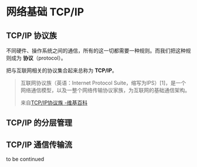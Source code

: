 # 网络基础 TCP/IP

## TCP/IP 协议族

不同硬件、操作系统之间的通信，所有的这一切都需要一种规则。而我们把这种规则成为 **协议**（protocol）。

把与互联网相关的协议集合起来总称为 **TCP/IP**。

> 互联网协议族（英语：Internet Protocol Suite，缩写为IPS）[1]，是一个网络通信模型，以及一整个网络传输协议家族，为互联网的基础通信架构。
>
> 来自[TCP/IP协议族 -维基百科](https://zh.wikipedia.org/wiki/TCP/IP%E5%8D%8F%E8%AE%AE%E6%97%8F)

## TCP/IP 的分层管理

## TCP/IP 通信传输流

to be continued
